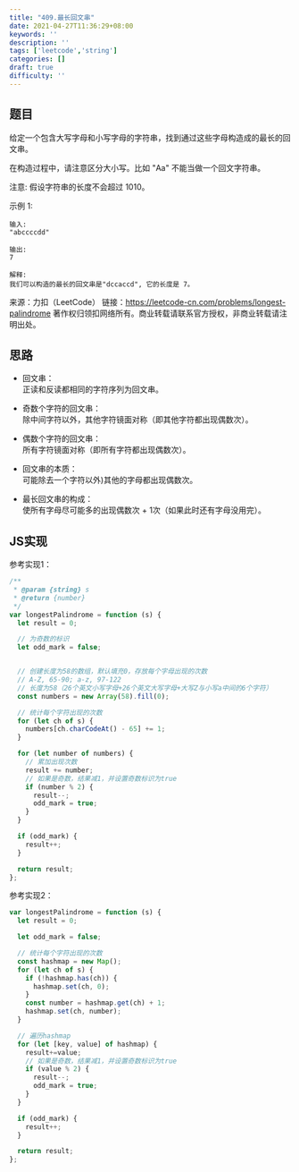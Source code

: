 ```yaml
---
title: "409.最长回文串"
date: 2021-04-27T11:36:29+08:00
keywords: ''
description: ''
tags: ['leetcode','string']
categories: []
draft: true
difficulty: ''
---
```


## 题目

给定一个包含大写字母和小写字母的字符串，找到通过这些字母构造成的最长的回文串。

在构造过程中，请注意区分大小写。比如 "Aa" 不能当做一个回文字符串。

注意:
假设字符串的长度不会超过 1010。

示例 1:
```
输入:
"abccccdd"

输出:
7

解释:
我们可以构造的最长的回文串是"dccaccd", 它的长度是 7。
```

来源：力扣（LeetCode）
链接：https://leetcode-cn.com/problems/longest-palindrome
著作权归领扣网络所有。商业转载请联系官方授权，非商业转载请注明出处。


## 思路

- 回文串：    
  正读和反读都相同的字符序列为回文串。

- 奇数个字符的回文串：    
  除中间字符以外，其他字符镜面对称（即其他字符都出现偶数次）。

- 偶数个字符的回文串：    
  所有字符镜面对称（即所有字符都出现偶数次）。

- 回文串的本质：    
  可能除去一个字符以外)其他的字母都出现偶数次。

- 最长回文串的构成：    
  使所有字母尽可能多的出现偶数次 + 1次（如果此时还有字母没用完）。


## JS实现

参考实现1：

```javascript
/**
 * @param {string} s
 * @return {number}
 */
var longestPalindrome = function (s) {
  let result = 0;

  // 为奇数的标识
  let odd_mark = false;


  // 创建长度为58的数组，默认填充0，存放每个字母出现的次数
  // A-Z, 65-90; a-z, 97-122
  // 长度为58（26个英文小写字母+26个英文大写字母+大写Z与小写a中间的6个字符）
  const numbers = new Array(58).fill(0);

  // 统计每个字符出现的次数
  for (let ch of s) {
    numbers[ch.charCodeAt() - 65] += 1;
  }

  for (let number of numbers) {
    // 累加出现次数
    result += number;
    // 如果是奇数，结果减1，并设置奇数标识为true
    if (number % 2) {
      result--;
      odd_mark = true;
    }
  }

  if (odd_mark) {
    result++;
  }

  return result;
};
```

参考实现2：

```javascript
var longestPalindrome = function (s) {
  let result = 0;

  let odd_mark = false;

  // 统计每个字符出现的次数
  const hashmap = new Map();
  for (let ch of s) {
    if (!hashmap.has(ch)) {
      hashmap.set(ch, 0);
    }
    const number = hashmap.get(ch) + 1;
    hashmap.set(ch, number);
  }

  // 遍历hashmap
  for (let [key, value] of hashmap) {
    result+=value;
    // 如果是奇数，结果减1，并设置奇数标识为true
    if (value % 2) {
      result--;
      odd_mark = true;
    } 
  }

  if (odd_mark) {
    result++;
  }

  return result;
};
```
